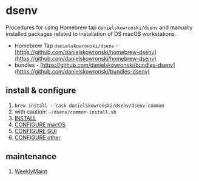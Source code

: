 # dsenv

Procedures for using Homebrew tap `danielskowronski/dsenv` and manually installed packages related to installation of DS macOS workstations.

- Homebrew Tap `danielskowronski/dsenv` - [https://github.com/danielskowronski/homebrew-dsenv](https://github.com/danielskowronski/homebrew-dsenv)
- bundles - [https://github.com/danielskowronski/bundles-dsenv](https://github.com/danielskowronski/bundles-dsenv)

## install & configure

1. `brew install --cask danielskowronski/dsenv/dsenv-common`
1. with caution: `~/dsenv/common-install.sh`
1. [INSTALL](INSTALL.md)
1. [CONFIGURE macOS](CONFIGURE_macOS.md)
1. [CONFIGURE GUI](CONFIGURE_GUI.md)
1. [CONFIGURE other](CONFIGURE_OTHER.md)

## maintenance

1. [WeeklyMaint](PROCEDURE_WeeklyMaint.md)
